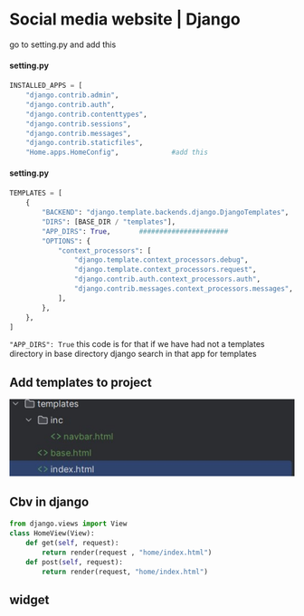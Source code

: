 # Social media website | Django

go to setting.py and add this

#### setting.py
```python
INSTALLED_APPS = [
    "django.contrib.admin",
    "django.contrib.auth",
    "django.contrib.contenttypes",
    "django.contrib.sessions",
    "django.contrib.messages",
    "django.contrib.staticfiles",
    "Home.apps.HomeConfig",             #add this

```
#### setting.py 
```python
TEMPLATES = [
    {
        "BACKEND": "django.template.backends.django.DjangoTemplates",
        "DIRS": [BASE_DIR / "templates"],
        "APP_DIRS": True,       ######################
        "OPTIONS": {
            "context_processors": [
                "django.template.context_processors.debug",
                "django.template.context_processors.request",
                "django.contrib.auth.context_processors.auth",
                "django.contrib.messages.context_processors.messages",
            ],
        },
    },
]
```
`"APP_DIRS": True`
this code is for that if we have had not a templates directory in base directory 
django search in that app for templates 
## Add templates to project 
![](images/1.jpg "optional-title")

## Cbv in django
```python
from django.views import View
class HomeView(View):
    def get(self, request):
        return render(request , "home/index.html")
    def post(self, request):
        return render(request, "home/index.html")
```
## widget
```python

```












